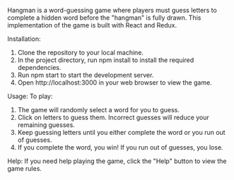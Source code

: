 Hangman is a word-guessing game where players must guess letters to complete a hidden word before the "hangman" is fully drawn. This implementation of the game is built with React and Redux.

Installation:
1.	Clone the repository to your local machine.
2.	In the project directory, run npm install to install the required dependencies.
3.	Run npm start to start the development server.
4.	Open http://localhost:3000 in your web browser to view the game.

Usage:
To play:
1.	The game will randomly select a word for you to guess.
2.	Click on letters to guess them. Incorrect guesses will reduce your remaining guesses.
3.	Keep guessing letters until you either complete the word or you run out of guesses.
4.	If you complete the word, you win! If you run out of guesses, you lose.

Help:
If you need help playing the game, click the "Help" button to view the game rules.
